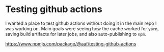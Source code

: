 # Testing github actions

I wanted a place to test github actions without doing it in the main repo I was working on. Main goals were seeing how the cache worked for `yarn`, saving build artifacts for later jobs, and also auto-publishing to `npm`.

https://www.npmjs.com/package/@aaf/testing-github-actions